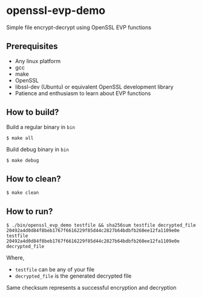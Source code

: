 # openssl-evp-demo
Simple file encrypt-decrypt using OpenSSL EVP functions

## Prerequisites
* Any linux platform
* gcc
* make
* OpenSSL
* libssl-dev (Ubuntu) or equivalent OpenSSL development library
* Patience and enthusiasm to learn about EVP functions

## How to build?

Build a regular binary in `bin` 

`$ make all`

Build debug binary in `bin`

`$ make debug`

## How to clean?
`$ make clean`

## How to run?

```
$ ./bin/openssl_evp_demo testfile && sha256sum testfile decrypted_file
20492a4d0d84f8beb1767f6616229f85d44c2827b64bdbfb260ee12fa1109e0e  testfile
20492a4d0d84f8beb1767f6616229f85d44c2827b64bdbfb260ee12fa1109e0e  decrypted_file
```

Where, 

* `testfile` can be any of your file
* `decrypted_file` is the generated decrypted file

Same checksum represents a successful encryption and decryption
